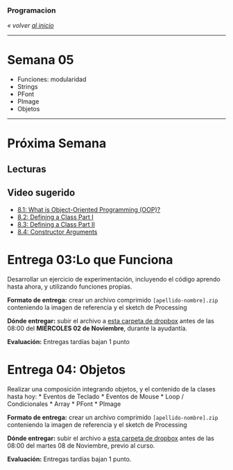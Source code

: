 ### Programacion
*« volver [al inicio](https://github.com/sergiomajluf/programacion)*

---

# Semana 05

* Funciones: modularidad
* Strings
* PFont
* PImage
* Objetos

---



# Próxima Semana
## Lecturas


## Video sugerido
* [8.1: What is Object-Oriented Programming (OOP)?](https://www.youtube.com/watch?v=YcbcfkLzgvs)
* [8.2: Defining a Class Part I](https://www.youtube.com/watch?v=lmgcMPRa1qw)
* [8.3: Defining a Class Part II](https://www.youtube.com/watch?v=XwfOVFelLoo)
* [8.4: Constructor Arguments](https://www.youtube.com/watch?v=NrwaKOsplZk)


# Entrega 03:Lo que Funciona
Desarrollar un ejercicio de experimentación, incluyendo el código aprendo hasta ahora, y utilizando funciones propias.

	
**Formato de entrega:**
crear un archivo comprimido `[apellido-nombre].zip` conteniendo la imagen de referencia y el sketch de Processing

**Dónde entregar:**
subir el archivo a [esta carpeta de dropbox](https://www.dropbox.com/request/q5Zl9TZLAWA0jcNymRzQ) antes de las 08:00 del **MIÉRCOLES 02 de Noviembre**, durante la ayudantía.

**Evaluación:**
Entregas tardías bajan 1 punto

# Entrega 04: Objetos 
Realizar una composición integrando objetos, y el contenido de la clases hasta hoy:
	* Eventos de Teclado
	* Eventos de Mouse
	* Loop / Condicionales
	* Array
	* PFont
	* PImage

	
**Formato de entrega:**
crear un archivo comprimido `[apellido-nombre].zip` conteniendo la imagen de referencia y el sketch de Processing

**Dónde entregar:**
subir el archivo a [esta carpeta de dropbox](https://www.dropbox.com/request/tAXZknL6gRYFFoc4aKaJ) antes de las 08:00 del martes 08 de Noviembre, previo al curso.

**Evaluación:**
Entregas tardías bajan 1 punto.